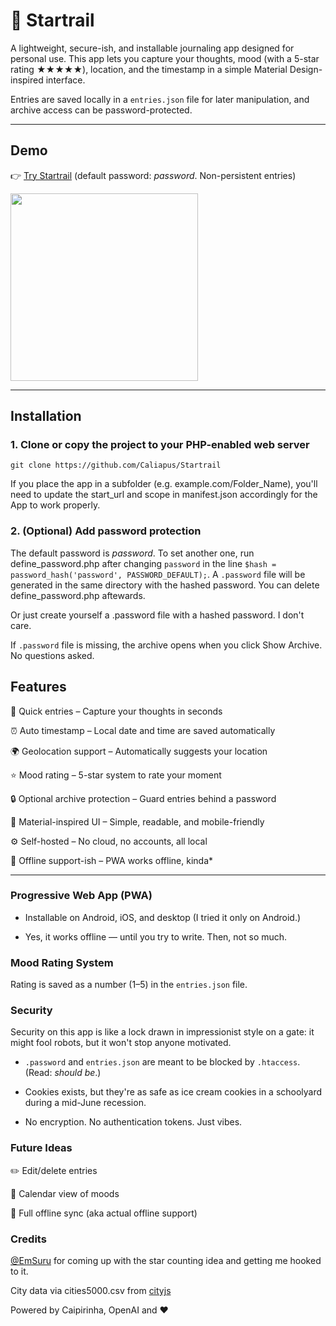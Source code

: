 # 🔭 Startrail

A lightweight, secure-ish, and installable journaling app designed for personal use. This app lets you capture your thoughts, mood (with a 5-star rating ★★★★★), location, and the timestamp in a simple Material Design-inspired interface.

Entries are saved locally in a `entries.json` file for later manipulation, and archive access can be password-protected.

---

## Demo

👉 [Try Startrail](https://startrail.caliap.ro) (default password: _password_. Non-persistent entries)

<img src="https://github.com/user-attachments/assets/9533d48e-4498-4af5-b282-de8d31ccdd8e" width=300>

---

## Installation

### 1. Clone or copy the project to your PHP-enabled web server

    git clone https://github.com/Caliapus/Startrail
 
If you place the app in a subfolder (e.g. example.com/Folder_Name), you'll need to update the start_url and scope in manifest.json accordingly for the App to work properly.

### 2. (Optional) Add password protection

The default password is _password_. To set another one, run define_password.php after changing ```password``` in the line 
```$hash = password_hash('password', PASSWORD_DEFAULT);```. A ```.password``` file will be generated in the same directory with the hashed password. You can delete define_password.php aftewards. 

Or just create yourself a .password file with a hashed password. I don't care. 

If ```.password``` file is missing, the archive opens when you click Show Archive. No questions asked.


##  Features

📝 Quick entries – Capture your thoughts in seconds

⏰ Auto timestamp – Local date and time are saved automatically

🌍 Geolocation support – Automatically suggests your location

⭐ Mood rating – 5-star system to rate your moment

🔒 Optional archive protection – Guard entries behind a password

🧠 Material-inspired UI – Simple, readable, and mobile-friendly

⚙️ Self-hosted – No cloud, no accounts, all local

💾 Offline support-ish – PWA works offline, kinda*

---

  
###  Progressive Web App (PWA)

* Installable on Android, iOS, and desktop (I tried it only on Android.)

* Yes, it works offline — until you try to write. Then, not so much.


###  Mood Rating System

Rating is saved as a number (1–5) in the ```entries.json``` file. 


###  Security

Security on this app is like a lock drawn in impressionist style on a gate: it might fool robots, but it won't stop anyone motivated.

* `.password` and `entries.json` are meant to be blocked by `.htaccess`. (Read: _should be_.)

* Cookies exists, but they're as safe as ice cream cookies in a schoolyard during a mid-June recession.

* No encryption. No authentication tokens. Just vibes.


###  Future Ideas

✏️ Edit/delete entries

📆 Calendar view of moods

🔄 Full offline sync (aka actual offline support)


###  Credits

[@EmSuru](https://github.com/emsuru) for coming up with the star counting idea and getting me hooked to it. 

City data via cities5000.csv from [cityjs](https://github.com/MxAshUp/cityjs)

Powered by Caipirinha, OpenAI and ❤️ 





